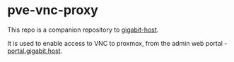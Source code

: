 # pve-vnc-proxy

This repo is a companion repository to [gigabit-host](https://github.com/AndromedaIndustries/gigabit-host).

It is used to enable access to VNC to proxmox, from the admin web portal - [portal.gigabit.host](https://portal.gigabit.host).
